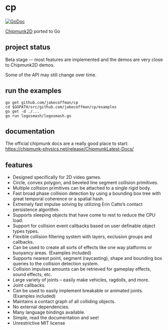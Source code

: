 # cp
[![GoDoc](https://godoc.org/github.com/jakecoffman/cp?status.svg)](http://godoc.org/github.com/jakecoffman/cp)

[Chipmunk2D](https://github.com/slembcke/Chipmunk2D) ported to Go

## project status

Beta stage -- most features are implemented and the demos are very close to Chipmunk2D demos.

Some of the API may still change over time.

## run the examples

```
go get github.com/jakecoffman/cp
cd $GOPATH/src/github.com/jakecoffman/cp/examples
go get -d ./...
go run logosmash/logosmash.go
```

## documentation

The official chipmunk docs are a really good place to start: https://chipmunk-physics.net/release/ChipmunkLatest-Docs/

## features

- Designed specifically for 2D video games.
- Circle, convex polygon, and beveled line segment collision primitives.
- Multiple collision primitives can be attached to a single rigid body.
- Fast broad phase collision detection by using a bounding box tree with great temporal coherence or a spatial hash.
- Extremely fast impulse solving by utilizing Erin Catto’s contact persistence algorithm.
- Supports sleeping objects that have come to rest to reduce the CPU load.
- Support for collision event callbacks based on user definable object types types.
- Flexible collision filtering system with layers, exclusion groups and callbacks.
- Can be used to create all sorts of effects like one way platforms or buoyancy areas. (Examples included)
- Supports nearest point, segment (raycasting), shape and bounding box queries to the collision detection system.
- Collision impulses amounts can be retrieved for gameplay effects, sound effects, etc.
- Large variety of joints – easily make vehicles, ragdolls, and more.
- Joint callbacks.
- Can be used to easily implement breakable or animated joints. (Examples included)
- Maintains a contact graph of all colliding objects.
- No external dependencies.
- Many language bindings available.
- Simple, read the documentation and see!
- Unrestrictive MIT license
